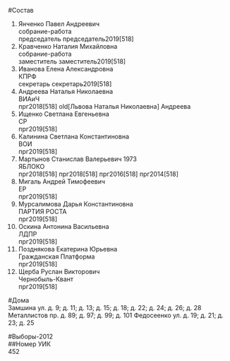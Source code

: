 #Состав  
1. Янченко Павел Андреевич  
    собрание-работа  
    председатель председатель2019[518]  
2. Кравченко Наталия Михайловна  
    собрание-работа  
    заместитель заместитель2019[518]  
3. Иванова Елена Александровна  
    КПРФ  
    секретарь секретарь2019[518]  
4. Андреева Наталья Николаевна  
    ВИАиЧ  
    прг2018[518] old[Львова Наталья Николаевна] Андреева  
5. Ищенко Светлана Евгеньевна  
    СР  
    прг2019[518]  
6. Калинина Светлана Константиновна  
    ВОИ  
    прг2019[518]  
7. Мартынов Станислав Валерьевич 1973  
    ЯБЛОКО  
    прг2018[518] прг2018[518] прг2016[518] прг2014[518]  
8. Мигаль Андрей Тимофеевич  
    ЕР  
    прг2019[518]  
9. Мурсалимова Дарья Константиновна  
    ПАРТИЯ РОСТА  
    прг2019[518]  
10. Оскина Антонина Васильевна  
    ЛДПР  
    прг2019[518]  
11. Позднякова Екатерина Юрьевна  
    Гражданская Платформа  
    прг2019[518]  
12. Щерба Руслан Викторович  
    Чернобыль-Квант  
    прг2019[518]  
  
#Дома  
Замшина ул. д. 9; д. 11; д. 13; д. 15; д. 18; д. 22; д. 24; д. 26; д. 28 Металлистов пр. д. 89; д. 97; д. 99; д. 101 Федосеенко ул. д. 19; д. 21; д. 23; д. 25  
  
#Выборы-2012  
##Номер УИК  
452  
